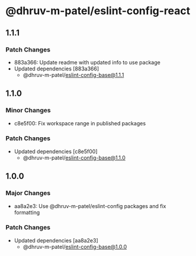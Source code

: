 # @dhruv-m-patel/eslint-config-react

## 1.1.1

### Patch Changes

- 883a366: Update readme with updated info to use package
- Updated dependencies [883a366]
  - @dhruv-m-patel/eslint-config-base@1.1.1

## 1.1.0

### Minor Changes

- c8e5f00: Fix workspace range in published packages

### Patch Changes

- Updated dependencies [c8e5f00]
  - @dhruv-m-patel/eslint-config-base@1.1.0

## 1.0.0

### Major Changes

- aa8a2e3: Use @dhruv-m-patel/eslint-config packages and fix formatting

### Patch Changes

- Updated dependencies [aa8a2e3]
  - @dhruv-m-patel/eslint-config-base@1.0.0
